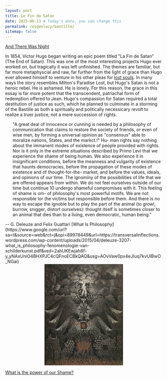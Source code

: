 ```yaml
---
layout: post
title: Le Fin de Satan
date: 2025-06-13 # Today's date, you can change this
permalink: /eigenlucy/bastille/
sitemap: false
---
```

[And There Was Night](https://dyerenglish.weebly.com/uploads/2/4/5/8/24581384/hugoetnoxfactaest.pdf)

In 1854, Victor Hugo began writing an epic poem titled "La Fin de Satan" (The End of Satan). This was one of the most interesting projects Hugo ever worked on, but tragically it was left unfinished. The themes are familiar, but far more metaphyscial and raw, far further from the light of grace than Hugo ever allowed himself to venture in his other pleas for [lost souls](https://en.wikipedia.org/wiki/The_Last_Day_of_a_Condemned_Man). In many ways the story resembles Milton's Paradise Lost, but Hugo's Satan is not a heroic rebel. He is ashamed. He is lonely. For this reason, the grace in this essay is far more potent that the transcendent, patriachal form of redemption offered to Jean. Hugo's compassion for Satan required a total destitution of justice as such, which he planned to culminate in a storming of the Bastille as both a spiritually and politically necessicary revolt to realize a truer justice, not a mere succession of rights.

<ul>
"A great deal of innocence or cunning is needed by a
philosophy of communication that claims to restore the society of
friends, or even of wise men, by forming a universal opinion as
"consensus" able to moralize nations, States, and the markct.!" Hu-
man rights say nothing about the immanent modes of existence of
people provided with rights. Nor is it only in the extreme situations
described by Primo Levi that we experience the shame of being
human. We also experience it in insignificant conditions, before the
meanness and vulgarity of existence that haunts democracies, before
the propagation of these modes of existence and of thought-for-the-
market, and before the values, ideals, and opinions of our time. The
ignominy of the possibilities of life that we are offered appears from
within. We do not feel ourselves outside of our time but continue 10
undergo shameful compromises with it. This feeling of shame is om-
of philosophy's most powerful motifs. We are not responsible lor (he
victims but responsible before them. And there is no way to escape
the ignoble but to play the part of the animal (to growl, burrow,
snigger, distort ourselves): thought itself is sometimes closer to an
animal that dies than to a living, even democratic, human being."
</ul>
-- G. Deleuze and Felix Guattari
[What Is Philosophy](https://www.google.com/url?sa=t&source=web&rct=j&opi=89978449&url=https://transversalinflections.wordpress.com/wp-content/uploads/2015/04/deleuze-3207-what_is_philosophy-fenomenologie-van-schilderkunst.pdf&ved=2ahUKEwjah8f-y_yNAxUniO4BHXPJC4cQFnoECBkQAQ&usg=AOvVaw0px4eJIuq7kvUlBwO_NGai)

<div>
  <img src="/assets/img/Gallery/testement.jpg" alt="The Execution of the Testament of the Marquis de Sade by Jean Benoît" style="width: 50%; height: auto; display: block; margin-left: auto; margin-right: auto;">
</div>

[What is the power of our Shame?](https://pubmed.ncbi.nlm.nih.gov/35966799/)
